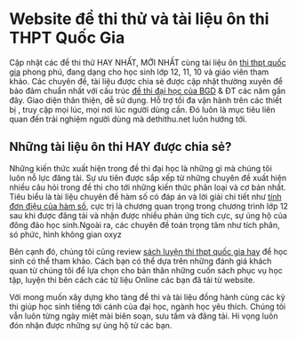 # Website đề thi thử và tài liệu ôn thi THPT Quốc Gia
Cập nhật các đề thi thử HAY NHẤT, MỚI NHẤT cùng tài liệu ôn <a href="http://dethithu.net" title="thi thpt quốc gia">thi thpt quốc gia</a> phong phú, đang dạng cho học sinh lớp 12, 11, 10 và giáo viên tham khảo. Các chuyên đề, tài liệu được chia sẻ được cập nhật thường xuyên để bảo đảm chuẩn nhất với cấu trúc <a href="http://dethithu.net/de-thi-dai-hoc/" title="đề thi đại học của BGD">đề thi đại học của BGD</a> & ĐT các năm gần đây.
Giao diện thân thiện, dễ sử dụng. Hỗ trợ tối đa vận hành trên các thiết bị , truy cập mọi lúc, mọi nơi lúc người dùng cần. Đó luôn là mục tiêu liên quan đến trải nghiệm người dùng mà dethithu.net luôn hướng tới.

## Những tài liệu ôn thi HAY được chia sẻ?
Những kiến thức xuất hiện trong đề thi đại học là những gì mà chúng tôi luôn nỗ lực đăng tải. Sự ưu tiên được sắp xếp từ những chuyên đề xuất hiện nhiều câu hỏi trong đề thi cho tới những kiến thức phân loại và cơ bản nhất. Tiêu biểu là tài liệu chuyên đề hàm số có đáp án và lời giải chi tiết như <a title="tính đơn điệu của hàm số" href="http://dethithu.net/53-cau-trac-nghiem-tinh-don-dieu-ham-so-dap-an-giai-chi-tiet/">tính đơn điệu của hàm số</a>, cực trị là chương quan trọng trong chương trình lớp 12 sau khi được đăng tải và nhận được nhiều phản ứng tích cực, sự ủng hộ của đông đảo học sinh.Ngoài ra, các chuyên đề toán trọng tâm như tích phân, só phức, hình không gian oxyz

Bên cạnh đó, chúng tôi cũng review <a title="sách luyện thi thpt quốc gia hay" href="http://huuhunghienhoa.com/review-sach/sach-on-thi-thpt-quoc-gia">sách luyện thi thpt quốc gia hay</a> để học sinh có thể tham khảo. Cách bạn có thể dựa trên những đánh giá khách quan từ chúng tôi để lựa chọn cho bản thân những cuốn sách phục vụ học tập, luyện thi bên cách các từ liệu Online các bạn đã tải từ website.

Với mong muốn xây dựng kho tàng đề thi và tài liệu đồng hành cùng các kỳ thi giúp học sinh tiếng tới cánh của đại học, ngành học yêu thích. Chúng tôi vẫn luôn từng ngày miệt mài biên soạn, sưu tầm và đăng tải.
Hi vọng luôn đón nhận được những sự ủng hộ từ các bạn.
